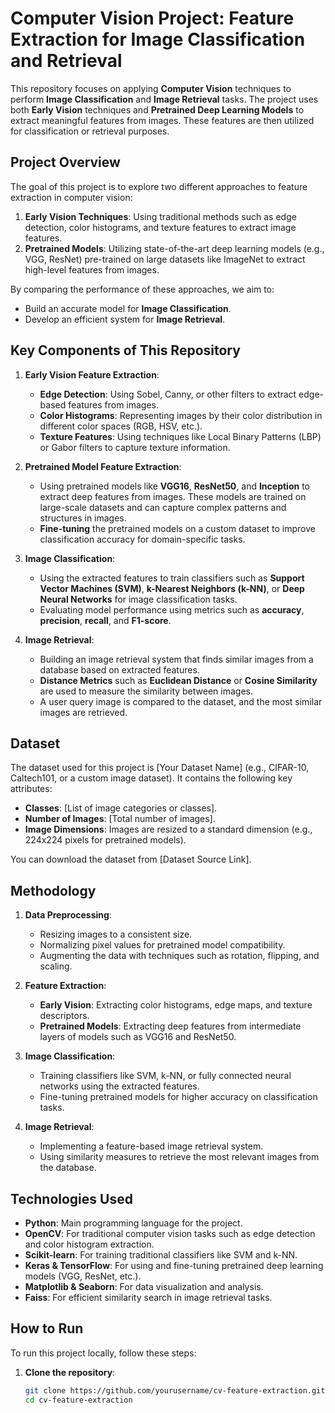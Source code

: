# Computer Vision Project: Feature Extraction for Image Classification and Retrieval

This repository focuses on applying **Computer Vision** techniques to perform **Image Classification** and **Image Retrieval** tasks. The project uses both **Early Vision** techniques and **Pretrained Deep Learning Models** to extract meaningful features from images. These features are then utilized for classification or retrieval purposes.

## Project Overview

The goal of this project is to explore two different approaches to feature extraction in computer vision:
1. **Early Vision Techniques**: Using traditional methods such as edge detection, color histograms, and texture features to extract image features.
2. **Pretrained Models**: Utilizing state-of-the-art deep learning models (e.g., VGG, ResNet) pre-trained on large datasets like ImageNet to extract high-level features from images.

By comparing the performance of these approaches, we aim to:
- Build an accurate model for **Image Classification**.
- Develop an efficient system for **Image Retrieval**.

## Key Components of This Repository

1. **Early Vision Feature Extraction**:
   - **Edge Detection**: Using Sobel, Canny, or other filters to extract edge-based features from images.
   - **Color Histograms**: Representing images by their color distribution in different color spaces (RGB, HSV, etc.).
   - **Texture Features**: Using techniques like Local Binary Patterns (LBP) or Gabor filters to capture texture information.

2. **Pretrained Model Feature Extraction**:
   - Using pretrained models like **VGG16**, **ResNet50**, and **Inception** to extract deep features from images. These models are trained on large-scale datasets and can capture complex patterns and structures in images.
   - **Fine-tuning** the pretrained models on a custom dataset to improve classification accuracy for domain-specific tasks.

3. **Image Classification**:
   - Using the extracted features to train classifiers such as **Support Vector Machines (SVM)**, **k-Nearest Neighbors (k-NN)**, or **Deep Neural Networks** for image classification tasks.
   - Evaluating model performance using metrics such as **accuracy**, **precision**, **recall**, and **F1-score**.

4. **Image Retrieval**:
   - Building an image retrieval system that finds similar images from a database based on extracted features.
   - **Distance Metrics** such as **Euclidean Distance** or **Cosine Similarity** are used to measure the similarity between images.
   - A user query image is compared to the dataset, and the most similar images are retrieved.

## Dataset

The dataset used for this project is [Your Dataset Name] (e.g., CIFAR-10, Caltech101, or a custom image dataset). It contains the following key attributes:
- **Classes**: [List of image categories or classes].
- **Number of Images**: [Total number of images].
- **Image Dimensions**: Images are resized to a standard dimension (e.g., 224x224 pixels for pretrained models).

You can download the dataset from [Dataset Source Link].

## Methodology

1. **Data Preprocessing**:
   - Resizing images to a consistent size.
   - Normalizing pixel values for pretrained model compatibility.
   - Augmenting the data with techniques such as rotation, flipping, and scaling.

2. **Feature Extraction**:
   - **Early Vision**: Extracting color histograms, edge maps, and texture descriptors.
   - **Pretrained Models**: Extracting deep features from intermediate layers of models such as VGG16 and ResNet50.

3. **Image Classification**:
   - Training classifiers like SVM, k-NN, or fully connected neural networks using the extracted features.
   - Fine-tuning pretrained models for higher accuracy on classification tasks.

4. **Image Retrieval**:
   - Implementing a feature-based image retrieval system.
   - Using similarity measures to retrieve the most relevant images from the database.

## Technologies Used

- **Python**: Main programming language for the project.
- **OpenCV**: For traditional computer vision tasks such as edge detection and color histogram extraction.
- **Scikit-learn**: For training traditional classifiers like SVM and k-NN.
- **Keras & TensorFlow**: For using and fine-tuning pretrained deep learning models (VGG, ResNet, etc.).
- **Matplotlib & Seaborn**: For data visualization and analysis.
- **Faiss**: For efficient similarity search in image retrieval tasks.

## How to Run

To run this project locally, follow these steps:

1. **Clone the repository**:
   ```bash
   git clone https://github.com/yourusername/cv-feature-extraction.git
   cd cv-feature-extraction
